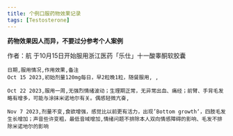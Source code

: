 ```yaml
---
title: 个例口服药物效果记录
tags: [Testosterone]
---
```


**药物效果因人而异，不要过分参考个人案例**

作者：航
于10月15日开始服用浙江医药「乐仕」十一酸睾酮软胶囊

```csv
日期,服用情况,作用效果,备注
Oct 15 2023,初始剂量120mg每日，早2粒晚1粒，随餐服用, ,

Oct 22 2023,服用一周,无强烈情绪波动；生理期正常，无异常出血、痛经；前臂、手背毛发略有增多，可能与涂抹米诺地尔有关。偶感轻微亢奋, 

Nov 7 2023,剂量不变,食欲增强，感觉比以前更有活力，出现’Bottom growth‘，四肢毛发生长增加；声音些许变粗，最低音域增加,情绪问题不排除本人双向情感障碍的影响、毛发不排除米诺地尔的影响


